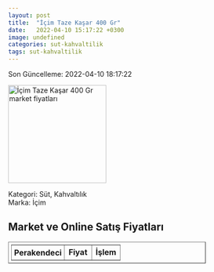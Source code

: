 ```yaml
---
layout: post
title:  "İçim Taze Kaşar 400 Gr"
date:   2022-04-10 15:17:22 +0300
image: undefined
categories: sut-kahvaltilik
tags: sut-kahvaltilik
---
```


Son Güncelleme: 2022-04-10 18:17:22

<img src="undefined" width="200" alt="İçim Taze Kaşar 400 Gr market fiyatları" />

Kategori: Süt, Kahvaltılık
<br />
Marka: İçim

<h2>Market ve Online Satış Fiyatları</h2>

<table border="1" style="padding: 5px;width:80%;">
  <tr>
    <td style="padding: 5px;"><strong>Perakendeci</strong></td>
    <td><strong>Fiyat</strong></td>
    <td><strong>İşlem</strong></td>
  </tr>
  
</table>
